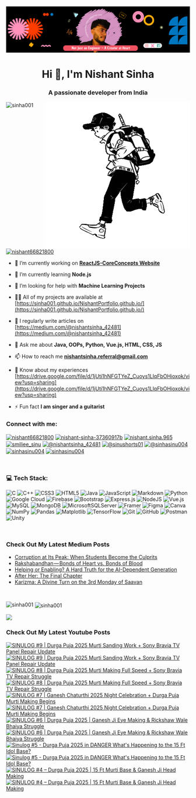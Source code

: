 [![MasterHead](head.png)](https://www.linkedin.com/in/nishant-sinha-37360917b/)


<h1 align="center">Hi 👋, I'm Nishant Sinha</h1>
<h3 align="center">A passionate developer from India</h3>

<img align="right" alt = "Coding" width = "400" src = "runner.gif">

<p align="left"> <img src="https://komarev.com/ghpvc/?username=sinha001&label=Profile%20views&color=0e75b6&style=flat" alt="sinha001" /> </p>


<p align="left"> <a href="https://twitter.com/nishant66821800" target="blank"><img src="https://img.shields.io/twitter/follow/nishant66821800?logo=twitter&style=for-the-badge" alt="nishant66821800" /></a> </p>

- 🔭 I’m currently working on **[ReactJS-CoreConcepts Website](https://github.com/sinha001/ReactJS-CoreConcepts)**

- 🌱 I’m currently learning **Node.js**

- 🤝 I’m looking for help with **Machine Learning Projects**

- 👨‍💻 All of my projects are available at [https://sinha001.github.io/NishantPortfolio.github.io/](https://sinha001.github.io/NishantPortfolio.github.io/)

- 📝 I regularly write articles on [https://medium.com/@nishantsinha_42481](https://medium.com/@nishantsinha_42481)

- 💬 Ask me about **Java, OOPs, Python, Vue.js, HTML, CSS, JS**

- 📫 How to reach me **nishantsinha.referral@gmail.com**

- 📄 Know about my experiences [https://drive.google.com/file/d/1jUti1hNFGTYeZ_Cuoys1LlqFbOHioxok/view?usp=sharing](https://drive.google.com/file/d/1jUti1hNFGTYeZ_Cuoys1LlqFbOHioxok/view?usp=sharing)

- ⚡ Fun fact **I am singer and a guitarist**



<h3 align="left">Connect with me:</h3>
<p align="left">
<a href="https://twitter.com/nishant66821800" target="blank"><img align="center" src="https://raw.githubusercontent.com/rahuldkjain/github-profile-readme-generator/master/src/images/icons/Social/twitter.svg" alt="nishant66821800" height="30" width="40" /></a>
<a href="https://linkedin.com/in/nishant-sinha-37360917b" target="blank"><img align="center" src="https://raw.githubusercontent.com/rahuldkjain/github-profile-readme-generator/master/src/images/icons/Social/linked-in-alt.svg" alt="nishant-sinha-37360917b" height="30" width="40" /></a>
<a href="https://fb.com/nishant.sinha.965" target="blank"><img align="center" src="https://raw.githubusercontent.com/rahuldkjain/github-profile-readme-generator/master/src/images/icons/Social/facebook.svg" alt="nishant.sinha.965" height="30" width="40" /></a>
<a href="https://instagram.com/smiliee_sinu" target="blank"><img align="center" src="https://raw.githubusercontent.com/rahuldkjain/github-profile-readme-generator/master/src/images/icons/Social/instagram.svg" alt="smiliee_sinu" height="30" width="40" /></a>
<a href="https://medium.com/@nishantsinha_42481" target="blank"><img align="center" src="https://raw.githubusercontent.com/rahuldkjain/github-profile-readme-generator/master/src/images/icons/Social/medium.svg" alt="@nishantsinha_42481" height="30" width="40" /></a>
<a href="https://www.youtube.com/@sinushorts01" target="blank"><img align="center" src="https://raw.githubusercontent.com/rahuldkjain/github-profile-readme-generator/master/src/images/icons/Social/youtube.svg" alt="@sinushorts01" height="30" width="40" /></a>
<a href="https://www.hackerrank.com/@sinhasinu004" target="blank"><img align="center" src="https://raw.githubusercontent.com/rahuldkjain/github-profile-readme-generator/master/src/images/icons/Social/hackerrank.svg" alt="@sinhasinu004" height="30" width="40" /></a>
<a href="https://www.leetcode.com/sinhasinu004" target="blank"><img align="center" src="https://raw.githubusercontent.com/rahuldkjain/github-profile-readme-generator/master/src/images/icons/Social/leet-code.svg" alt="sinhasinu004" height="30" width="40" /></a>
<a href="https://auth.geeksforgeeks.org/user/sinhasinu004" target="blank"><img align="center" src="https://raw.githubusercontent.com/rahuldkjain/github-profile-readme-generator/master/src/images/icons/Social/geeks-for-geeks.svg" alt="sinhasinu004" height="30" width="40" /></a>
</p>
<br/>

### 💻 Tech Stack:
![C](https://img.shields.io/badge/c-%2300599C.svg?style=for-the-badge&logo=c&logoColor=white) ![C++](https://img.shields.io/badge/c++-%2300599C.svg?style=for-the-badge&logo=c%2B%2B&logoColor=white) ![CSS3](https://img.shields.io/badge/css3-%231572B6.svg?style=for-the-badge&logo=css3&logoColor=white) ![HTML5](https://img.shields.io/badge/html5-%23E34F26.svg?style=for-the-badge&logo=html5&logoColor=white) ![Java](https://img.shields.io/badge/java-%23ED8B00.svg?style=for-the-badge&logo=openjdk&logoColor=white) ![JavaScript](https://img.shields.io/badge/javascript-%23323330.svg?style=for-the-badge&logo=javascript&logoColor=%23F7DF1E) ![Markdown](https://img.shields.io/badge/markdown-%23000000.svg?style=for-the-badge&logo=markdown&logoColor=white) ![Python](https://img.shields.io/badge/python-3670A0?style=for-the-badge&logo=python&logoColor=ffdd54) ![Google Cloud](https://img.shields.io/badge/GoogleCloud-%234285F4.svg?style=for-the-badge&logo=google-cloud&logoColor=white) ![Firebase](https://img.shields.io/badge/firebase-%23039BE5.svg?style=for-the-badge&logo=firebase) ![Bootstrap](https://img.shields.io/badge/bootstrap-%238511FA.svg?style=for-the-badge&logo=bootstrap&logoColor=white) ![Express.js](https://img.shields.io/badge/express.js-%23404d59.svg?style=for-the-badge&logo=express&logoColor=%2361DAFB) ![NodeJS](https://img.shields.io/badge/node.js-6DA55F?style=for-the-badge&logo=node.js&logoColor=white) ![Vue.js](https://img.shields.io/badge/vue.js-%2335495e.svg?style=for-the-badge&logo=vuedotjs&logoColor=%234FC08D) ![MySQL](https://img.shields.io/badge/mysql-4479A1.svg?style=for-the-badge&logo=mysql&logoColor=white) ![MongoDB](https://img.shields.io/badge/MongoDB-%234ea94b.svg?style=for-the-badge&logo=mongodb&logoColor=white) ![MicrosoftSQLServer](https://img.shields.io/badge/Microsoft%20SQL%20Server-CC2927?style=for-the-badge&logo=microsoft%20sql%20server&logoColor=white) ![Framer](https://img.shields.io/badge/Framer-black?style=for-the-badge&logo=framer&logoColor=blue) ![Figma](https://img.shields.io/badge/figma-%23F24E1E.svg?style=for-the-badge&logo=figma&logoColor=white) ![Canva](https://img.shields.io/badge/Canva-%2300C4CC.svg?style=for-the-badge&logo=Canva&logoColor=white) ![NumPy](https://img.shields.io/badge/numpy-%23013243.svg?style=for-the-badge&logo=numpy&logoColor=white) ![Pandas](https://img.shields.io/badge/pandas-%23150458.svg?style=for-the-badge&logo=pandas&logoColor=white) ![Matplotlib](https://img.shields.io/badge/Matplotlib-%23ffffff.svg?style=for-the-badge&logo=Matplotlib&logoColor=black) ![TensorFlow](https://img.shields.io/badge/TensorFlow-%23FF6F00.svg?style=for-the-badge&logo=TensorFlow&logoColor=white) ![Git](https://img.shields.io/badge/git-%23F05033.svg?style=for-the-badge&logo=git&logoColor=white) ![GitHub](https://img.shields.io/badge/github-%23121011.svg?style=for-the-badge&logo=github&logoColor=white) ![Postman](https://img.shields.io/badge/Postman-FF6C37?style=for-the-badge&logo=postman&logoColor=white) ![Unity](https://img.shields.io/badge/unity-%23000000.svg?style=for-the-badge&logo=unity&logoColor=white)

<br/>

### Check Out My Latest Medium Posts

<!-- BLOG-POST-LIST:START -->
- [Corruption at Its Peak: When Students Become the Culprits](https://medium.com/@nishantsinha_42481/corruption-at-its-peak-when-students-become-the-culprits-185e1fea5d64?source=rss-2def36d1d9b5------2)
- [Rakshabandhan — Bonds of Heart vs. Bonds of Blood](https://medium.com/@nishantsinha_42481/rakshabandhan-bonds-of-heart-vs-bonds-of-blood-99947585358e?source=rss-2def36d1d9b5------2)
- [Helping or Enabling? A Hard Truth for the AI-Dependent Generation](https://medium.com/@nishantsinha_42481/helping-or-enabling-a-hard-truth-for-the-ai-dependent-generation-8185ead2a966?source=rss-2def36d1d9b5------2)
- [After Her: The Final Chapter](https://medium.com/@nishantsinha_42481/after-her-the-final-chapter-2c8705a10f1a?source=rss-2def36d1d9b5------2)
- [Karizma: A Divine Turn on the 3rd Monday of Saavan](https://medium.com/@nishantsinha_42481/karizma-a-divine-turn-on-the-3rd-monday-of-saavan-11395cff7bae?source=rss-2def36d1d9b5------2)
<!-- BLOG-POST-LIST:END -->

<br/>

<p><img align="left" src="https://github-readme-stats.vercel.app/api/top-langs?username=sinha001&show_icons=true&theme=dark&locale=en&layout=compact" alt="sinha001" /></p>

<p>&nbsp;<img align="center" src="https://github-readme-stats.vercel.app/api?username=sinha001&show_icons=true&theme=dracula&locale=en" alt="sinha001" /></p>

<p><img align="center" src="https://github-readme-streak-stats.herokuapp.com/?user=sinha001&theme=dark&hide_border=false" /></p>

### Check Out My Latest Youtube Posts

<!-- BEGIN YOUTUBE-CARDS -->
[![SINULOG #9 | Durga Puja 2025 Murti Sanding Work + Sony Bravia TV Panel Repair Update](https://ytcards.demolab.com/?id=CnFDjNk0D8E&title=SINULOG+%239+%7C+Durga+Puja+2025+Murti+Sanding+Work+%2B+Sony+Bravia+TV+Panel+Repair+Update&lang=en&timestamp=1756924206&background_color=%230d1117&title_color=%23ffffff&stats_color=%23dedede&max_title_lines=2&width=250&border_radius=5&duration=410 "SINULOG #9 | Durga Puja 2025 Murti Sanding Work + Sony Bravia TV Panel Repair Update")](https://www.youtube.com/watch?v=CnFDjNk0D8E#gh-dark-mode-only)[![SINULOG #9 | Durga Puja 2025 Murti Sanding Work + Sony Bravia TV Panel Repair Update](https://ytcards.demolab.com/?id=CnFDjNk0D8E&title=SINULOG+%239+%7C+Durga+Puja+2025+Murti+Sanding+Work+%2B+Sony+Bravia+TV+Panel+Repair+Update&lang=en&timestamp=1756924206&background_color=%23ffffff&title_color=%2324292f&stats_color=%2357606a&max_title_lines=2&width=250&border_radius=5&duration=410 "SINULOG #9 | Durga Puja 2025 Murti Sanding Work + Sony Bravia TV Panel Repair Update")](https://www.youtube.com/watch?v=CnFDjNk0D8E#gh-light-mode-only)
[![SINULOG #8 | Durga Puja 2025 Murti Making Full Speed + Sony Bravia TV Repair Struggle](https://ytcards.demolab.com/?id=-Vzi_bUJiMU&title=SINULOG+%238+%7C+Durga+Puja+2025+Murti+Making+Full+Speed+%2B+Sony+Bravia+TV+Repair+Struggle&lang=en&timestamp=1756837806&background_color=%230d1117&title_color=%23ffffff&stats_color=%23dedede&max_title_lines=2&width=250&border_radius=5&duration=383 "SINULOG #8 | Durga Puja 2025 Murti Making Full Speed + Sony Bravia TV Repair Struggle")](https://www.youtube.com/watch?v=-Vzi_bUJiMU#gh-dark-mode-only)[![SINULOG #8 | Durga Puja 2025 Murti Making Full Speed + Sony Bravia TV Repair Struggle](https://ytcards.demolab.com/?id=-Vzi_bUJiMU&title=SINULOG+%238+%7C+Durga+Puja+2025+Murti+Making+Full+Speed+%2B+Sony+Bravia+TV+Repair+Struggle&lang=en&timestamp=1756837806&background_color=%23ffffff&title_color=%2324292f&stats_color=%2357606a&max_title_lines=2&width=250&border_radius=5&duration=383 "SINULOG #8 | Durga Puja 2025 Murti Making Full Speed + Sony Bravia TV Repair Struggle")](https://www.youtube.com/watch?v=-Vzi_bUJiMU#gh-light-mode-only)
[![SINULOG #7 | Ganesh Chaturthi 2025 Night Celebration + Durga Puja Murti Making Begins](https://ytcards.demolab.com/?id=3myOFyXI7CI&title=SINULOG+%237+%7C+Ganesh+Chaturthi+2025+Night+Celebration+%2B+Durga+Puja+Murti+Making+Begins&lang=en&timestamp=1756751406&background_color=%230d1117&title_color=%23ffffff&stats_color=%23dedede&max_title_lines=2&width=250&border_radius=5&duration=373 "SINULOG #7 | Ganesh Chaturthi 2025 Night Celebration + Durga Puja Murti Making Begins")](https://www.youtube.com/watch?v=3myOFyXI7CI#gh-dark-mode-only)[![SINULOG #7 | Ganesh Chaturthi 2025 Night Celebration + Durga Puja Murti Making Begins](https://ytcards.demolab.com/?id=3myOFyXI7CI&title=SINULOG+%237+%7C+Ganesh+Chaturthi+2025+Night+Celebration+%2B+Durga+Puja+Murti+Making+Begins&lang=en&timestamp=1756751406&background_color=%23ffffff&title_color=%2324292f&stats_color=%2357606a&max_title_lines=2&width=250&border_radius=5&duration=373 "SINULOG #7 | Ganesh Chaturthi 2025 Night Celebration + Durga Puja Murti Making Begins")](https://www.youtube.com/watch?v=3myOFyXI7CI#gh-light-mode-only)
[![SINULOG #6 | Durga Puja 2025 | Ganesh Ji Eye Making & Rickshaw Wale Bhaiya Struggle](https://ytcards.demolab.com/?id=7SMSHrJLBqk&title=SINULOG+%236+%7C+Durga+Puja+2025+%7C+Ganesh+Ji+Eye+Making+%26+Rickshaw+Wale+Bhaiya+Struggle&lang=en&timestamp=1756578606&background_color=%230d1117&title_color=%23ffffff&stats_color=%23dedede&max_title_lines=2&width=250&border_radius=5&duration=523 "SINULOG #6 | Durga Puja 2025 | Ganesh Ji Eye Making & Rickshaw Wale Bhaiya Struggle")](https://www.youtube.com/watch?v=7SMSHrJLBqk#gh-dark-mode-only)[![SINULOG #6 | Durga Puja 2025 | Ganesh Ji Eye Making & Rickshaw Wale Bhaiya Struggle](https://ytcards.demolab.com/?id=7SMSHrJLBqk&title=SINULOG+%236+%7C+Durga+Puja+2025+%7C+Ganesh+Ji+Eye+Making+%26+Rickshaw+Wale+Bhaiya+Struggle&lang=en&timestamp=1756578606&background_color=%23ffffff&title_color=%2324292f&stats_color=%2357606a&max_title_lines=2&width=250&border_radius=5&duration=523 "SINULOG #6 | Durga Puja 2025 | Ganesh Ji Eye Making & Rickshaw Wale Bhaiya Struggle")](https://www.youtube.com/watch?v=7SMSHrJLBqk#gh-light-mode-only)
[![Sinulog #5 - Durga Puja 2025 in DANGER What's Happening to the 15 Ft Idol Base?](https://ytcards.demolab.com/?id=qBZnVEYSE3w&title=Sinulog+%235+-+Durga+Puja+2025+in+DANGER+What%27s+Happening+to+the+15+Ft+Idol+Base%3F&lang=en&timestamp=1756539006&background_color=%230d1117&title_color=%23ffffff&stats_color=%23dedede&max_title_lines=2&width=250&border_radius=5&duration=464 "Sinulog #5 - Durga Puja 2025 in DANGER What's Happening to the 15 Ft Idol Base?")](https://www.youtube.com/watch?v=qBZnVEYSE3w#gh-dark-mode-only)[![Sinulog #5 - Durga Puja 2025 in DANGER What's Happening to the 15 Ft Idol Base?](https://ytcards.demolab.com/?id=qBZnVEYSE3w&title=Sinulog+%235+-+Durga+Puja+2025+in+DANGER+What%27s+Happening+to+the+15+Ft+Idol+Base%3F&lang=en&timestamp=1756539006&background_color=%23ffffff&title_color=%2324292f&stats_color=%2357606a&max_title_lines=2&width=250&border_radius=5&duration=464 "Sinulog #5 - Durga Puja 2025 in DANGER What's Happening to the 15 Ft Idol Base?")](https://www.youtube.com/watch?v=qBZnVEYSE3w#gh-light-mode-only)
[![SINULOG #4 – Durga Puja 2025 | 15 Ft Murti Base & Ganesh Ji Head Making](https://ytcards.demolab.com/?id=HOPbrx3gWww&title=SINULOG+%234+%E2%80%93+Durga+Puja+2025+%7C+15+Ft+Murti+Base+%26+Ganesh+Ji+Head+Making&lang=en&timestamp=1756405806&background_color=%230d1117&title_color=%23ffffff&stats_color=%23dedede&max_title_lines=2&width=250&border_radius=5&duration=1347 "SINULOG #4 – Durga Puja 2025 | 15 Ft Murti Base & Ganesh Ji Head Making")](https://www.youtube.com/watch?v=HOPbrx3gWww#gh-dark-mode-only)[![SINULOG #4 – Durga Puja 2025 | 15 Ft Murti Base & Ganesh Ji Head Making](https://ytcards.demolab.com/?id=HOPbrx3gWww&title=SINULOG+%234+%E2%80%93+Durga+Puja+2025+%7C+15+Ft+Murti+Base+%26+Ganesh+Ji+Head+Making&lang=en&timestamp=1756405806&background_color=%23ffffff&title_color=%2324292f&stats_color=%2357606a&max_title_lines=2&width=250&border_radius=5&duration=1347 "SINULOG #4 – Durga Puja 2025 | 15 Ft Murti Base & Ganesh Ji Head Making")](https://www.youtube.com/watch?v=HOPbrx3gWww#gh-light-mode-only)
<!-- END YOUTUBE-CARDS -->
